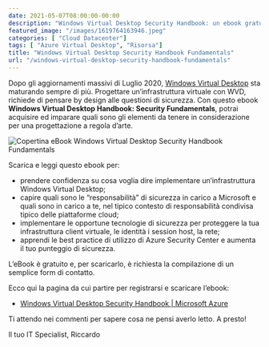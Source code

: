 ```yaml
---
date: 2021-05-07T08:00:00-00:00
description: "Windows Virtual Desktop Security Handbook: un ebook gratuito per apprendere come mettere in sicurezza la tua infrastruttura VDI in cloud."
featured_image: "/images/1619764163946.jpeg"
categories: [ "Cloud Datacenter"]
tags: [ "Azure Virtual Desktop", "Risorsa"]
title: "Windows Virtual Desktop Security Handbook Fundamentals"
url: "/windows-virtual-desktop-security-handbook-fundamentals"
---
```

Dopo gli aggiornamenti massivi di Luglio 2020, [Windows Virtual Desktop](https://itspecialist.pro/tag/windows-virtual-desktop/) sta maturando sempre di più. Progettare un’infrastruttura virtuale con WVD, richiede di pensare by design alle questioni di sicurezza. Con questo ebook **Windows Virtual Desktop Handbook: Security Fundamentals**, potrai acquisire ed imparare quali sono gli elementi da tenere in considerazione per una progettazione a regola d’arte.

![Copertina eBook Windows Virtual Desktop Security Handbook Fundamentals](/images/1619764163946.jpeg)

Scarica e leggi questo ebook per:
- prendere confidenza su cosa voglia dire implementare un’infrastruttura Windows Virtual Desktop;
- capire quali sono le “responsabilità” di sicurezza in carico a Microsoft e quali sono in carico a te, nel tipico contesto di responsabilità condivisa tipico delle piattaforme cloud;
- implementare le opportune tecnologie di sicurezza per proteggere la tua infrastruttura client virtuale, le identità i session host, la rete;
- apprendi le best practice di utilizzo di Azure Security Center e aumenta il tuo punteggio di sicurezza.

L’eBook è gratuito e, per scaricarlo, è richiesta la compilazione di un semplice form di contatto.

Ecco qui la pagina da cui partire per registrarsi e scaricare l’ebook:
- [Windows Virtual Desktop Security Handbook | Microsoft Azure](https://azure.microsoft.com/en-us/resources/windows-virtual-desktop-handbook-security-fundamentals/)

Ti attendo nei commenti per sapere cosa ne pensi averlo letto. A presto!

Il tuo IT Specialist, Riccardo